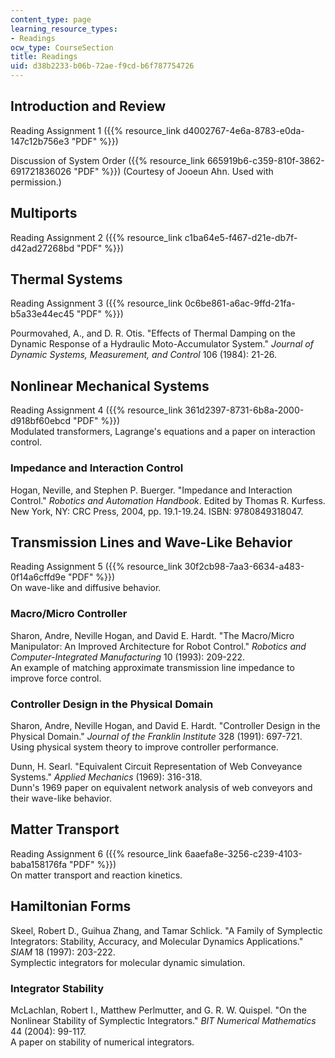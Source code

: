 ```yaml
---
content_type: page
learning_resource_types:
- Readings
ocw_type: CourseSection
title: Readings
uid: d38b2233-b06b-72ae-f9cd-b6f787754726
---
```


Introduction and Review
-----------------------

Reading Assignment 1 ({{% resource_link d4002767-4e6a-8783-e0da-147c12b756e3 "PDF" %}})

Discussion of System Order ({{% resource_link 665919b6-c359-810f-3862-691721836026 "PDF" %}}) (Courtesy of Jooeun Ahn. Used with permission.)

Multiports
----------

Reading Assignment 2 ({{% resource_link c1ba64e5-f467-d21e-db7f-d42ad27268bd "PDF" %}})

Thermal Systems
---------------

Reading Assignment 3 ({{% resource_link 0c6be861-a6ac-9ffd-21fa-b5a33e44ec45 "PDF" %}})

Pourmovahed, A., and D. R. Otis. "Effects of Thermal Damping on the Dynamic Response of a Hydraulic Moto-Accumulator System." _Journal of Dynamic Systems, Measurement, and Control_ 106 (1984): 21-26.

Nonlinear Mechanical Systems
----------------------------

Reading Assignment 4 ({{% resource_link 361d2397-8731-6b8a-2000-d918bf60ebcd "PDF" %}})  
Modulated transformers, Lagrange's equations and a paper on interaction control.

### Impedance and Interaction Control

Hogan, Neville, and Stephen P. Buerger. "Impedance and Interaction Control." _Robotics and Automation Handbook_. Edited by Thomas R. Kurfess. New York, NY: CRC Press, 2004, pp. 19.1-19.24. ISBN: 9780849318047.

Transmission Lines and Wave-Like Behavior
-----------------------------------------

Reading Assignment 5 ({{% resource_link 30f2cb98-7aa3-6634-a483-0f14a6cffd9e "PDF" %}})  
On wave-like and diffusive behavior.

### Macro/Micro Controller

Sharon, Andre, Neville Hogan, and David E. Hardt. "The Macro/Micro Manipulator: An Improved Architecture for Robot Control." _Robotics and Computer-Integrated Manufacturing_ 10 (1993): 209-222.  
An example of matching approximate transmission line impedance to improve force control.

### Controller Design in the Physical Domain

Sharon, Andre, Neville Hogan, and David E. Hardt. "Controller Design in the Physical Domain." _Journal of the Franklin Institute_ 328 (1991): 697-721.  
Using physical system theory to improve controller performance.

Dunn, H. Searl. "Equivalent Circuit Representation of Web Conveyance Systems." _Applied Mechanics_ (1969): 316-318.  
Dunn's 1969 paper on equivalent network analysis of web conveyors and their wave-like behavior.

Matter Transport
----------------

Reading Assignment 6 ({{% resource_link 6aaefa8e-3256-c239-4103-baba158176fa "PDF" %}})  
On matter transport and reaction kinetics.

Hamiltonian Forms
-----------------

Skeel, Robert D., Guihua Zhang, and Tamar Schlick. "A Family of Symplectic Integrators: Stability, Accuracy, and Molecular Dynamics Applications." _SIAM_ 18 (1997): 203-222.  
Symplectic integrators for molecular dynamic simulation.

### Integrator Stability

McLachlan, Robert I., Matthew Perlmutter, and G. R. W. Quispel. "On the Nonlinear Stability of Symplectic Integrators." _BIT Numerical Mathematics_ 44 (2004): 99-117.  
A paper on stability of numerical integrators.